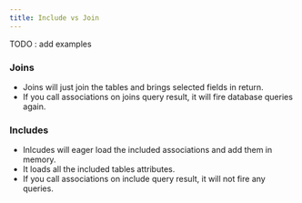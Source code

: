 ```yaml
---
title: Include vs Join
---
```


TODO : add examples

### Joins
- Joins will just join the tables and brings selected fields in return.
- If you call associations on joins query result, it will fire database queries again.


### Includes
- Inlcudes will eager load the included associations and add them in memory.
- It loads all the included tables attributes.
- If you call associations on include query result, it will not fire any queries.